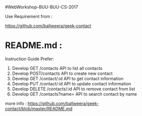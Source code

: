 #WebWorkshop-BUU-BUU-CS-2017

Use Requirement from :

https://github.com/ballweera/geek-contact

README.md :
====================================================================
Instruction Guide Prefer:
1. Develop GET /contacts API to list all contacts
2. Develop POST/contacts API to create new contact
3. Develop GET /contact/:id API to get contact information
4. Develop PUT /contact/:id API to update contact information
5. Develop DELETE /contacts/:id API to remove contact from list
6. Develop GET /contacts?name= API to search contact by name

more info : https://github.com/ballweera/geek-contact/blob/master/README.md

